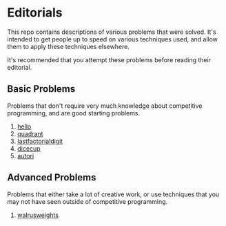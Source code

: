 # Editorials

This repo contains descriptions of various problems that were solved. It's intended to get people up to speed on various techniques used, and allow them to apply these techniques elsewhere.

It's recommended that you attempt these problems before reading their editorial.

## Basic Problems

Problems that don't require very much knowledge about competitive programming, and are good starting problems.

1. [hello](./hello.md)
2. [quadrant](./quadrant.md)
3. [lastfactorialdigit](./lastfactorialdigit.md)
4. [dicecup](./dicecup.md)
5. [autori](./autori.md)

## Advanced Problems 

Problems that either take a lot of creative work, or use techniques that you may not have seen outside of competitive programming.

1. [walrusweights](./walrusweights.md)
